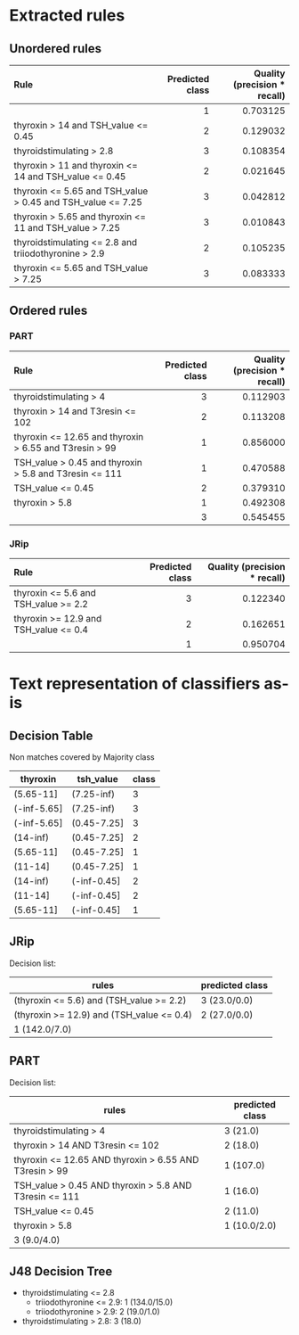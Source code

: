 # Extracted rules

## Unordered rules

| Rule | Predicted class | Quality (precision * recall) |
|:----|----:|----:|
|  | 1 | 0.703125 |
| thyroxin > 14 and TSH_value <= 0.45 | 2 | 0.129032 |
| thyroidstimulating > 2.8 | 3 | 0.108354 |
| thyroxin > 11 and thyroxin <= 14 and TSH_value <= 0.45 | 2 | 0.021645 |
| thyroxin <= 5.65 and TSH_value > 0.45 and TSH_value <= 7.25 | 3 | 0.042812 |
| thyroxin > 5.65 and thyroxin <= 11 and TSH_value > 7.25 | 3 | 0.010843 |
| thyroidstimulating <= 2.8 and triiodothyronine > 2.9 | 2 | 0.105235 |
| thyroxin <= 5.65 and TSH_value > 7.25 | 3 | 0.083333 |

## Ordered rules

### PART

| Rule | Predicted class | Quality (precision * recall) |
|:----|----:|----:|
| thyroidstimulating > 4 | 3 | 0.112903 |
| thyroxin > 14 and T3resin <= 102 | 2 | 0.113208 |
| thyroxin <= 12.65 and thyroxin > 6.55 and T3resin > 99 | 1 | 0.856000 |
| TSH_value > 0.45 and thyroxin > 5.8 and T3resin <= 111 | 1 | 0.470588 |
| TSH_value <= 0.45 | 2 | 0.379310 |
| thyroxin > 5.8 | 1 | 0.492308 |
|  | 3 | 0.545455 |


### JRip

| Rule | Predicted class | Quality (precision * recall) |
|:----|----:|----:|
| thyroxin <= 5.6 and TSH_value >= 2.2 | 3 | 0.122340 |
| thyroxin >= 12.9 and TSH_value <= 0.4 | 2 | 0.162651 |
|  | 1 | 0.950704 |


# Text representation of classifiers as-is

## Decision Table

Non matches covered by Majority class

thyroxin|tsh_value|class
---|---|---
(5.65-11]|(7.25-inf)|3
(-inf-5.65]|(7.25-inf)|3
(-inf-5.65]|(0.45-7.25]|3
(14-inf)|(0.45-7.25]|2
(5.65-11]|(0.45-7.25]|1
(11-14]|(0.45-7.25]|1
(14-inf)|(-inf-0.45]|2
(11-14]|(-inf-0.45]|2
(5.65-11]|(-inf-0.45]|1

## JRip

Decision list:

rules | predicted class
---|---
(thyroxin <= 5.6) and (TSH_value >= 2.2)|3 (23.0/0.0)
(thyroxin >= 12.9) and (TSH_value <= 0.4)|2 (27.0/0.0)
|1 (142.0/7.0)


## PART

Decision list:

rules | predicted class
---|---
thyroidstimulating > 4|3 (21.0)
thyroxin > 14 AND T3resin <= 102|2 (18.0)
thyroxin <= 12.65 AND thyroxin > 6.55 AND T3resin > 99|1 (107.0)
TSH_value > 0.45 AND thyroxin > 5.8 AND T3resin <= 111|1 (16.0)
TSH_value <= 0.45|2 (11.0)
thyroxin > 5.8|1 (10.0/2.0)
|3 (9.0/4.0)


## J48 Decision Tree

* thyroidstimulating <= 2.8
	* triiodothyronine <= 2.9: 1 (134.0/15.0)
	* triiodothyronine > 2.9: 2 (19.0/1.0)
* thyroidstimulating > 2.8: 3 (18.0)


